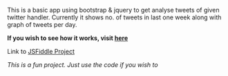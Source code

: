 This is a basic app using bootstrap & jquery to get analyse tweets of given twitter handler.
Currently it shows no. of tweets in last one week along with graph of tweets per day.

**If you wish to see how it works, visit [here](http://madanpiyush.github.com/TrackTheTweets/)**

Link to [JSFiddle Project](http://jsfiddle.net/madanpiyush/8LXtV/7/) 

*This is a fun project. Just use the code if you wish to*